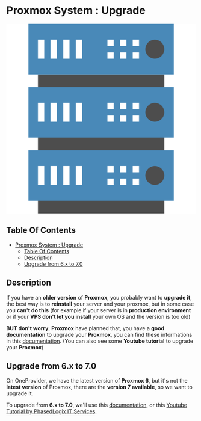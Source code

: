 # Proxmox System : Upgrade

![Icon](../icon.png)

## Table Of Contents

- [Proxmox System : Upgrade](#proxmox-system--upgrade)
  - [Table Of Contents](#table-of-contents)
  - [Description](#description)
  - [Upgrade from 6.x to 7.0](#upgrade-from-6x-to-70)

## Description

If you have an **older version** of **Proxmox**, you probably want to **upgrade it**, the best way is to **reinstall** your server and your proxmox, but in some case you **can't do this** (for example if your server is in **production environment** or if your **VPS don't let you install** your own OS and the version is too old)

**BUT don't worry**, **Proxmox** have planned that, you have a **good documentation** to upgrade your **Proxmox**, you can find these informations in this [documentation](https://pve.proxmox.com/wiki/Category:Upgrade). (You can also see some **Youtube tutorial** to upgrade your **Proxmox**)

## Upgrade from 6.x to 7.0

On OneProvider, we have the latest version of **Proxmox 6**, but it's not the **latest version** of Proxmox, there are the **version 7 available**, so we want to upgrade it.

To upgrade from **6.x to 7.0**, we'll use this [documentation](https://pve.proxmox.com/wiki/Upgrade_from_6.x_to_7.0), or this [Youtube Tutorial by PhasedLogix IT Services](https://www.youtube.com/watch?v=3PeZPVV_tl0).
